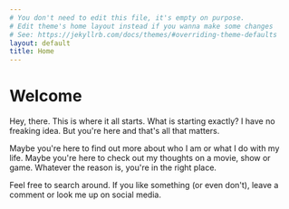 ```yaml
---
# You don't need to edit this file, it's empty on purpose.
# Edit theme's home layout instead if you wanna make some changes
# See: https://jekyllrb.com/docs/themes/#overriding-theme-defaults
layout: default
title: Home
---
```


# Welcome

Hey, there. This is where it all starts. What is starting exactly? I have no freaking idea. But you're here and
that's all that matters.

Maybe you're here to find out more about who I am or what I do with my life. Maybe you're here to check out my 
thoughts on a movie, show or game. Whatever the reason is, you're in the right place.

Feel free to search around. If you like something (or even don't), leave a comment or look me up on social media.